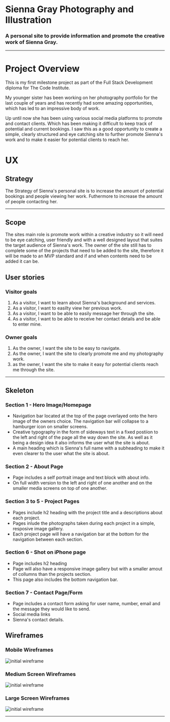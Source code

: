 # Sienna Gray Photography and Illustration
### A personal site to provide information and promote the creative work of Sienna Gray.
---
# Project Overview
This is my first milestone project as part of the Full Stack Development diploma for The Code Institute.

My younger sister has been working on her photography portfolio for the last couple of years and has recently had some amazing opportunities,
which has led to an impressive body of work.

Up until now she has been using various social media platforms to promote and contact clients. Which has been making it difficult to keep track of potential and current bookings.
I saw this as a good opportunity to create a simple, clearly structured and eye catching site to further promote Sienna's work and to make it easier for potential clients to reach her.

# UX

## Strategy
The Strategy of Sienna's personal site is to increase the amount of potential bookings and people viewing her work. Futhermore to increase the amount of people contacting her.

---

## Scope
The sites main role is promote work within a creative industry so it will need to be eye catching, user friendly and with a well designed layout that suites the target audience of Sienna's work. 
The owner of the site still has to complete some of the projects that need to be added to the site, therefore it will be made to an MVP standard and if and when contents need to be added it can be.

## User stories
### Visitor goals
1. As a visitor, I want to learn about Sienna's background and services.
2. As a visitor, I want to easilty view her previous work.
3. As a visitor, I want to be able to easily message her through the site.
4. As a visitor, I want to be able to receive her contact details and be able to enter mine.
### Owner goals
1. As the owner, I want the site to be easy to navigate.
2. As the owner, I want the site to clearly promote me and my photography work.
3. as the owner, I want the site to make it easy for potential clients reach me through the site.

---

## Skeleton

### Section 1 - Hero Image/Homepage 
- Navigation bar located at the top of the page overlayed onto the hero image of the owners choice. The navigation bar will collapse to a hamburger icon on smaller screens.
- Creative typography in the form of sideways text in a fixed postiion to the left and right of the page
all the way down the site. As well as it being a design idea it also informs the user what the site is about.
- A main heading which is Sienna's full name with a subheading to make it even clearer to the user what 
the site is about.

### Section 2 - About Page
- Page includes a self portrait image and text block with about info.
- On full width version to the left and right of one another and on the smaller media screens on top of one another.


### Section 3 to 5 - Project Pages
- Pages include h2 heading with the project title and a descriptions about each project.
- Pages inlude the photographs taken during each project in a simple, resposive image gallery.
- Each project page will have a navigation bar at the bottom for the navigation between each section.

### Section 6 - Shot on iPhone page
- Page includes h2 heading
- Page will also have a responsive image gallery but with a smaller amout of collumns than the projects section.
- This page also includes the bottom navigation bar. 

### Section 7 - Contact Page/Form
- Page includes a contact form asking for user name, number, email and the message they would like to send. 
- Social media links 
- Sienna's contact details.

## Wireframes
### Mobile Wireframes

![initial wireframe](assets/img/wireframes/mobile-wireframes.jpg)

### Medium Screen Wireframes

![initial wireframe](assets/img/wireframes/medium-wireframes.jpg)

### Large Screen Wireframes

![initial wireframe](assets/img/wireframes/large-wireframes.jpg)







---

